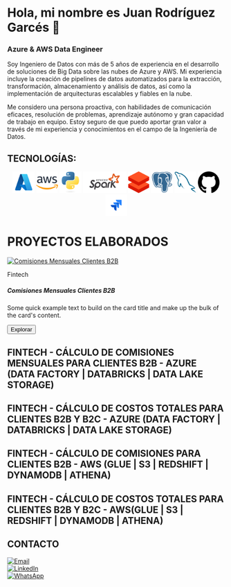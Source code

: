 # Hola, mi nombre es Juan Rodríguez Garcés :wave:
### Azure & AWS Data Engineer

Soy Ingeniero de Datos con más de 5 años de experiencia en el desarrollo de soluciones de Big Data sobre las nubes de Azure y AWS. Mi experiencia incluye la creación de pipelines de datos automatizados para la extracción, transformación, almacenamiento y análisis de datos, así como la implementación de arquitecturas escalables y fiables en la nube.

Me considero una persona proactiva, con habilidades de comunicación eficaces, resolución de problemas, aprendizaje autónomo y gran capacidad de trabajo en equipo. Estoy seguro de que puedo aportar gran valor a través de mi experiencia y conocimientos en el campo de la Ingeniería de Datos.

## TECNOLOGÍAS:
<div align="center">
	<img width="50" src="Azure.png" alt="Azure" title="Azure"/>
	<img width="50" src="AWS.png" alt="AWS" title="AWS"/>
	<img width="50" src="Python.png" alt="Python" title="Python"/>
	<img width="100" src="Spark.png" alt="Apache Spark" title="Apache Spark"/>
	<img width="50" src="Databricks.png" alt="Databricks" title="Databricks"/>
	<img width="50" src="PostgreSQL.png" alt="PostgreSQL" title="PostgreSQL"/>
	<img width="50" src="MySQL.png" alt="MySQL" title="MySQL"/>
	<img width="50" src="GitHub.png" alt="GitHub" title="GitHub"/>
	<img width="50" src="Jira.png" alt="Jira" title="Jira"/>
</div>

# PROYECTOS ELABORADOS
[![Comisiones Mensuales Clientes B2B](https://ytcards.demolab.com/?id=k2L3XGXNz5Y&title=Comisiones+Mensuales+Clientes+B2B&lang=en&timestamp=1715298952&background_color=%230d1117&title_color=%23ffffff&stats_color=%23dedede&max_title_lines=30width=300&border_radius=5 "Comisiones Mensuales Clientes B2B")](https://www.youtube.com/watch?v=k2L3XGXNz5Y)

<div class="card  ">
  <div class="card-header">Fintech</div>
  <div class="card-body">
    <h5 class="card-title">Comisiones Mensuales Clientes B2B</h5>
    <p class="card-text">
      Some quick example text to build on the card title and make up the bulk of the
      card's content.
    </p>
    <button type="button" class="btn btn-primary">Explorar</button>
  </div>
</div>

## FINTECH - CÁLCULO DE COMISIONES MENSUALES PARA CLIENTES B2B - AZURE (DATA FACTORY | DATABRICKS | DATA LAKE STORAGE)

## FINTECH - CÁLCULO DE COSTOS TOTALES PARA CLIENTES B2B Y B2C - AZURE (DATA FACTORY | DATABRICKS | DATA LAKE STORAGE)

## FINTECH - CÁLCULO DE COMISIONES PARA CLIENTES B2B - AWS (GLUE | S3 | REDSHIFT | DYNAMODB | ATHENA)

## FINTECH - CÁLCULO DE COSTOS TOTALES PARA CLIENTES B2B Y B2C - AWS(GLUE | S3 | REDSHIFT | DYNAMODB | ATHENA)


## CONTACTO

[![Email](https://img.shields.io/badge/Email-juanrodriguezgarces@outlook.com-0077B5?style=for-the-badge&logo=gmail&logoColor=white&labelColor=101010)](mailto:juanrodriguezgarces@outlook.com)
</br>
[![LinkedIn](https://img.shields.io/badge/LinkedIn-Juan_Rodríguez_Garcés-0077B5?style=for-the-badge&logo=linkedin&logoColor=white&labelColor=101010)](https://www.linkedin.com/in/juandrodriguezgarces)
</br>
[![WhatsApp](https://img.shields.io/badge/WhatsApp_&_No._Celular-(+57)_322_602_1296_&_(+57)_310_449_4107-0077B5?style=for-the-badge&logo=whatsapp&logoColor=white&labelColor=101010)](https://web.whatsapp.com)

